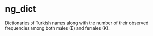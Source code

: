 # ng_dict

Dictionaries of Turkish names along with the number of their observed frequencies among both males (E) and females (K).
